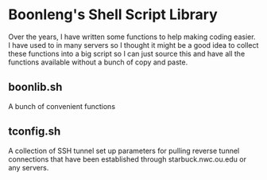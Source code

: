 Boonleng's Shell Script Library
===============================

Over the years, I have written some functions to help making coding easier. I have used to in many servers so I thought it might be a good idea to collect these functions into a big script so I can just source this and have all the functions available without a bunch of copy and paste.


boonlib.sh
----------
A bunch of convenient functions


tconfig.sh
----------
A collection of SSH tunnel set up parameters for pulling reverse tunnel connections that have been established through starbuck.nwc.ou.edu or any servers.

